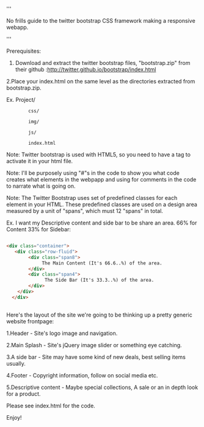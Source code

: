 '''

No frills guide to the twitter bootstrap CSS framework making a responsive webapp.

'''

Prerequisites:
1. Download and extract the twitter bootstrap files,
"bootstrap.zip" from their github :http://twitter.github.io/bootstrap/index.html

2.Place your index.html on the same level as the directories 
extracted from bootstrap.zip.

Ex. 
    Project/

			css/
			
			img/
			
			js/
			
			index.html

Note: Twitter bootstrap is used with HTML5, so you need to have a <!DOCTYPE html> 
tag to activate it in your html file.

Note: I'll be purposely using "#"s in the code to show you what code creates what 
elements in the webpapp and using <!-- --> for comments in the code to narrate what is going on.

Note:
The Twitter Bootstrap uses set of predefined classes for each element in your HTML.
These predefined classes are used on a design area measured by a unit of "spans",
which must 12 "spans" in total.

Ex. I want my Descriptive content and side bar to be share an area. 66% for Content 33% for Sidebar:
```html

<div class="container">
   <div class="row-fluid">
        <div class="span8">
		     The Main Content (It's 66.6..%) of the area.
        </div>
        <div class="span4">
		      The Side Bar (It's 33.3..%) of the area.
        </div>
    </div>
  </div> 
  
```

 Here's the layout of the site we're going to be thinking up a pretty generic website frontpage:
 
1.Header - Site's logo image and navigation.

2.Main Splash - Site's jQuery image slider or something eye catching.

3.A side bar - Site may have some kind of new deals, best selling items usually.

4.Footer - Copyright information, follow on social media etc.

5.Descriptive content - Maybe special collections, A sale or an in depth look for a product.

Please see index.html for the code. 

Enjoy!